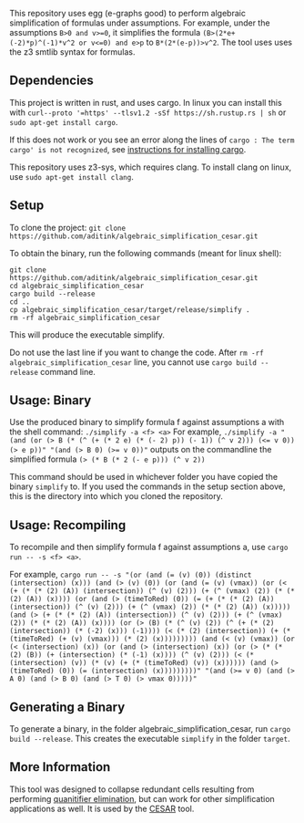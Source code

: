 This repository uses egg (e-graphs good) to perform algebraic simplification of formulas under assumptions.
For example, under the assumptions `B>0 and v>=0`, it simplifies the formula `(B>(2*e+(-2)*p)^(-1)*v^2 or v<=0) and e>p` to `B*(2*(e-p))>v^2`.
The tool uses uses the z3 smtlib syntax for formulas.

## Dependencies
This project is written in rust, and uses cargo. In linux you can install this with
`curl--proto '=https' --tlsv1.2 -sSf https://sh.rustup.rs | sh`
or
`sudo apt-get install cargo`.

If this does not work or you see an error along the lines of `cargo : The term cargo' is not recognized`, see [instructions for installing cargo](https://doc.rust-lang.org/cargo/getting-started/installation.html).

This repository uses z3-sys, which requires clang. To install clang on linux, use
`sudo apt-get install clang`.


## Setup
To clone the project:
```git clone https://github.com/aditink/algebraic_simplification_cesar.git```

To obtain the binary, run the following commands (meant for linux shell):
```
git clone https://github.com/aditink/algebraic_simplification_cesar.git
cd algebraic_simplification_cesar
cargo build --release
cd ..
cp algebraic_simplification_cesar/target/release/simplify .
rm -rf algebraic_simplification_cesar
```
This will produce the executable simplify.

Do not use the last line if you want to change the code. After `rm -rf  algebraic_simplification_cesar` line, you cannot use `cargo build --release` command line.

## Usage: Binary
Use the produced binary to simplify formula f against assumptions a with the shell command:
`./simplify -a <f> <a>`
For example,
`./simplify -a "(and (or (> B (* (^ (+ (* 2 e) (* (- 2) p)) (- 1)) (^ v 2))) (<= v 0)) (> e p))" "(and (> B 0) (>= v 0))"`
outputs on the commandline the simplified formula
`(> (* B (* 2 (- e p))) (^ v 2))`

This command should be used in whichever folder you have copied the binary `simplify` to.
If you used the commands in the setup section above, this is the directory into which you cloned the repository.

## Usage: Recompiling
To recompile and then simplify formula f against assumptions a, use
`cargo run -- -s <f> <a>`.

For example,
`cargo run -- -s "(or (and (= (v) (0)) (distinct (intersection) (x))) (and (> (v) (0)) (or (and (= (v) (vmax)) (or (< (+ (* (* (2) (A)) (intersection)) (^ (v) (2))) (+ (^ (vmax) (2)) (* (* (2) (A)) (x)))) (or (and (> (timeToRed) (0)) (= (+ (* (* (2) (A)) (intersection)) (^ (v) (2))) (+ (^ (vmax) (2)) (* (* (2) (A)) (x))))) (and (> (+ (* (* (2) (A)) (intersection)) (^ (v) (2))) (+ (^ (vmax) (2)) (* (* (2) (A)) (x)))) (or (> (B) (* (^ (v) (2)) (^ (+ (* (2) (intersection)) (* (-2) (x))) (-1)))) (< (* (2) (intersection)) (+ (* (timeToRed) (+ (v) (vmax))) (* (2) (x))))))))) (and (< (v) (vmax)) (or (< (intersection) (x)) (or (and (> (intersection) (x)) (or (> (* (* (2) (B)) (+ (intersection) (* (-1) (x)))) (^ (v) (2))) (< (* (intersection) (v)) (* (v) (+ (* (timeToRed) (v)) (x)))))) (and (> (timeToRed) (0)) (= (intersection) (x)))))))))" "(and (>= v 0) (and (> A 0) (and (> B 0) (and (> T 0) (> vmax 0)))))"`

## Generating a Binary
To generate a binary, in the folder algebraic_simplification_cesar, run
`cargo build --release`.
This creates the executable `simplify` in the folder `target`.

## More Information
This tool was designed to collapse redundant cells resulting from performing [quanitifier elimination](https://reference.wolfram.com/language/ref/Resolve.html), but can work for other simplification applications as well. It is used by the [CESAR](https://arxiv.org/abs/2311.02833) tool.

